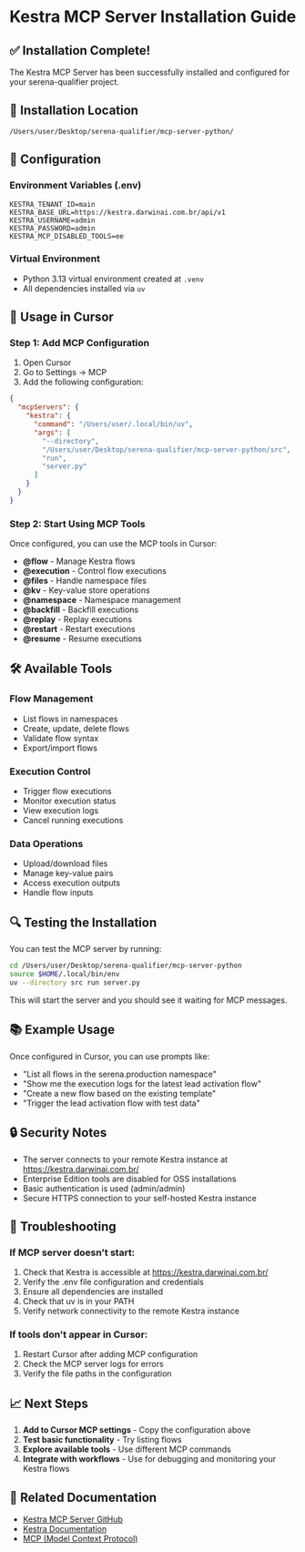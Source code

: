 # Kestra MCP Server Installation Guide

## ✅ Installation Complete!

The Kestra MCP Server has been successfully installed and configured for your serena-qualifier project.

## 📁 Installation Location

```
/Users/user/Desktop/serena-qualifier/mcp-server-python/
```

## 🔧 Configuration

### Environment Variables (.env)
```
KESTRA_TENANT_ID=main
KESTRA_BASE_URL=https://kestra.darwinai.com.br/api/v1
KESTRA_USERNAME=admin
KESTRA_PASSWORD=admin
KESTRA_MCP_DISABLED_TOOLS=ee
```

### Virtual Environment
- Python 3.13 virtual environment created at `.venv`
- All dependencies installed via `uv`

## 🚀 Usage in Cursor

### Step 1: Add MCP Configuration
1. Open Cursor
2. Go to Settings → MCP
3. Add the following configuration:

```json
{
  "mcpServers": {
    "kestra": {
      "command": "/Users/user/.local/bin/uv",
      "args": [
        "--directory",
        "/Users/user/Desktop/serena-qualifier/mcp-server-python/src",
        "run",
        "server.py"
      ]
    }
  }
}
```

### Step 2: Start Using MCP Tools
Once configured, you can use the MCP tools in Cursor:

- **@flow** - Manage Kestra flows
- **@execution** - Control flow executions
- **@files** - Handle namespace files
- **@kv** - Key-value store operations
- **@namespace** - Namespace management
- **@backfill** - Backfill executions
- **@replay** - Replay executions
- **@restart** - Restart executions
- **@resume** - Resume executions

## 🛠️ Available Tools

### Flow Management
- List flows in namespaces
- Create, update, delete flows
- Validate flow syntax
- Export/import flows

### Execution Control
- Trigger flow executions
- Monitor execution status
- View execution logs
- Cancel running executions

### Data Operations
- Upload/download files
- Manage key-value pairs
- Access execution outputs
- Handle flow inputs

## 🔍 Testing the Installation

You can test the MCP server by running:

```bash
cd /Users/user/Desktop/serena-qualifier/mcp-server-python
source $HOME/.local/bin/env
uv --directory src run server.py
```

This will start the server and you should see it waiting for MCP messages.

## 📚 Example Usage

Once configured in Cursor, you can use prompts like:

- "List all flows in the serena.production namespace"
- "Show me the execution logs for the latest lead activation flow"
- "Create a new flow based on the existing template"
- "Trigger the lead activation flow with test data"

## 🔒 Security Notes

- The server connects to your remote Kestra instance at https://kestra.darwinai.com.br/
- Enterprise Edition tools are disabled for OSS installations
- Basic authentication is used (admin/admin)
- Secure HTTPS connection to your self-hosted Kestra instance

## 🐛 Troubleshooting

### If MCP server doesn't start:
1. Check that Kestra is accessible at https://kestra.darwinai.com.br/
2. Verify the .env file configuration and credentials
3. Ensure all dependencies are installed
4. Check that uv is in your PATH
5. Verify network connectivity to the remote Kestra instance

### If tools don't appear in Cursor:
1. Restart Cursor after adding MCP configuration
2. Check the MCP server logs for errors
3. Verify the file paths in the configuration

## 📈 Next Steps

1. **Add to Cursor MCP settings** - Copy the configuration above
2. **Test basic functionality** - Try listing flows
3. **Explore available tools** - Use different MCP commands
4. **Integrate with workflows** - Use for debugging and monitoring your Kestra flows

## 🔗 Related Documentation

- [Kestra MCP Server GitHub](https://github.com/kestra-io/mcp-server-python)
- [Kestra Documentation](https://kestra.io/docs)
- [MCP (Model Context Protocol)](https://modelcontextprotocol.io/docs) 
